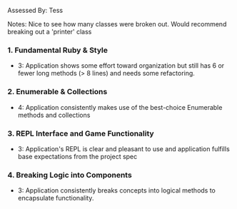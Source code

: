 Assessed By: Tess

Notes: Nice to see how many classes were broken out. Would recommend breaking out a 'printer' class


### 1. Fundamental Ruby & Style

* 3:  Application shows some effort toward organization but still has 6 or fewer long methods (> 8 lines) and needs some refactoring.

### 2. Enumerable & Collections

* 4: Application consistently makes use of the best-choice Enumerable methods and collections

### 3. REPL Interface and Game Functionality

* 3: Application's REPL is clear and pleasant to use and application fulfills base expectations from the project spec

### 4. Breaking Logic into Components

* 3: Application consistently breaks concepts into logical methods to encapsulate functionality.
